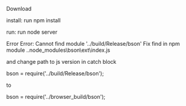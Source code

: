 Download 

install:  run npm install

run: run node server

Error
 Error: Cannot find module '../build/Release/bson'
Fix
 find in npm module ..node_modules\bson\ext\index.js

and change path to js version in catch block

bson = require('../build/Release/bson');

to

bson = require('../browser_build/bson');

